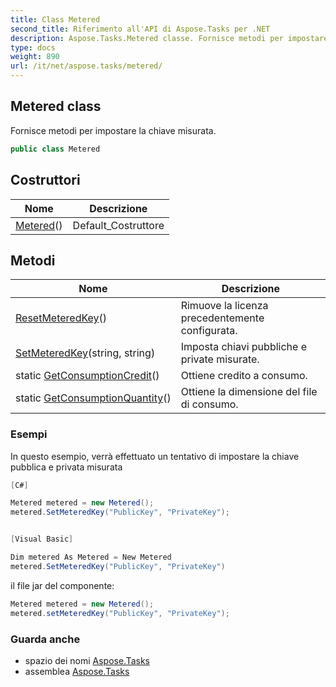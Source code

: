 ```yaml
---
title: Class Metered
second_title: Riferimento all'API di Aspose.Tasks per .NET
description: Aspose.Tasks.Metered classe. Fornisce metodi per impostare la chiave misurata.
type: docs
weight: 890
url: /it/net/aspose.tasks/metered/
---
```

## Metered class

Fornisce metodi per impostare la chiave misurata.

```csharp
public class Metered
```

## Costruttori

| Nome | Descrizione |
| --- | --- |
| [Metered](metered/)() | Default_Costruttore |

## Metodi

| Nome | Descrizione |
| --- | --- |
| [ResetMeteredKey](../../aspose.tasks/metered/resetmeteredkey/)() | Rimuove la licenza precedentemente configurata. |
| [SetMeteredKey](../../aspose.tasks/metered/setmeteredkey/)(string, string) | Imposta chiavi pubbliche e private misurate. |
| static [GetConsumptionCredit](../../aspose.tasks/metered/getconsumptioncredit/)() | Ottiene credito a consumo. |
| static [GetConsumptionQuantity](../../aspose.tasks/metered/getconsumptionquantity/)() | Ottiene la dimensione del file di consumo. |

### Esempi

In questo esempio, verrà effettuato un tentativo di impostare la chiave pubblica e privata misurata

```csharp
[C#]

Metered metered = new Metered();
metered.SetMeteredKey("PublicKey", "PrivateKey");


[Visual Basic]

Dim metered As Metered = New Metered
metered.SetMeteredKey("PublicKey", "PrivateKey")
```

il file jar del componente:

```csharp
Metered metered = new Metered();
metered.setMeteredKey("PublicKey", "PrivateKey");
```

### Guarda anche

* spazio dei nomi [Aspose.Tasks](../../aspose.tasks/)
* assemblea [Aspose.Tasks](../../)



